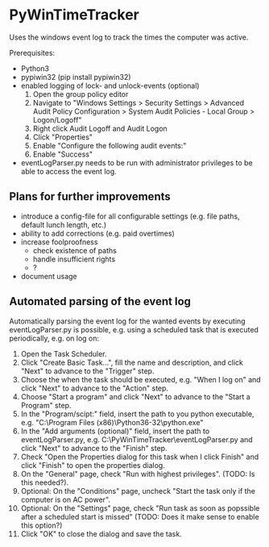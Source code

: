 # PyWinTimeTracker
Uses the windows event log to track the times the computer was active.

Prerequisites:

* Python3
* pypiwin32 (pip install pypiwin32)
* enabled logging of lock- and unlock-events (optional)
    1. Open the group policy editor
    2. Navigate to "Windows Settings > Security Settings > Advanced Audit Policy Configuration > System Audit Policies - Local Group > Logon/Logoff"
    3. Right click Audit Logoff and Audit Logon
    4. Click "Properties"
    5. Enable "Configure the following audit events:"
    6. Enable "Success"
* eventLogParser.py needs to be run with administrator privileges to be able to access the event log.

## Plans for further improvements

* introduce a config-file for all configurable settings (e.g. file paths, default lunch length, etc.)
* ability to add corrections (e.g. paid overtimes)
* increase foolproofness
  * check existence of paths
  * handle insufficient rights
  * ?
* document usage

## Automated parsing of the event log

Automatically parsing the event log for the wanted events by executing eventLogParser.py is possible, e.g. using a scheduled task that is executed periodically, e.g. on log on:

1. Open the Task Scheduler.
2. Click "Create Basic Task...", fill the name and description, and click "Next" to advance to the "Trigger" step.
3. Choose the when the task should be executed, e.g. "When I log on" and click "Next" to advance to the "Action" step.
4. Choose "Start a program" and click "Next" to advance to the "Start a Program" step.
5. In the "Program/scipt:" field, insert the path to you python executable, e.g. "C:\Program Files (x86)\Python36-32\python.exe"
6. In the "Add arguments (optional)" field, insert the path to eventLogParser.py, e.g. C:\PyWinTimeTracker\eventLogParser.py and click "Next" to advance to the "Finish" step.
7. Check "Open the Properties dialog for this task when I click Finish" and click "Finish" to open the properties dialog.
8. On the "General" page, check "Run with highest privileges". (TODO: Is this needed?).
9. Optional: On the "Conditions" page, uncheck "Start the task only if the computer is on AC power".
10. Optional: On the "Settings" page, check "Run task as soon as popssible after a scheduled start is missed" (TODO: Does it make sense to enable this option?)
11. Click "OK" to close the dialog and save the task.
